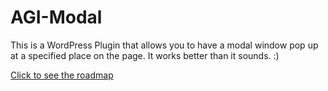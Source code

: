 # AGI-Modal
This is a WordPress Plugin that allows you to have a modal window pop up at a specified place on the page.  It works better than it sounds.  :)

[Click to see the roadmap](https://github.com/chris-agims/AGI-Modal/blob/master/roadmap.md)
